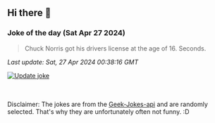 ## Hi there 👋

### Joke of the day (Sat Apr 27 2024)
<!-- joke -->
>Chuck Norris got his drivers license at the age of 16. Seconds.
<!-- /joke -->

*Last update: Sat, 27 Apr 2024 00:38:16 GMT*

[![Update joke](https://github.com/nclskfm/nclskfm/actions/workflows/joke.yml/badge.svg)](https://github.com/nclskfm/nclskfm/actions/workflows/joke.yml)

<br><br>
Disclaimer: The jokes are from the [Geek-Jokes-api](https://github.com/sameerkumar18/geek-joke-api) and are randomly selected. That's why they are unfortunately often not funny. :D
